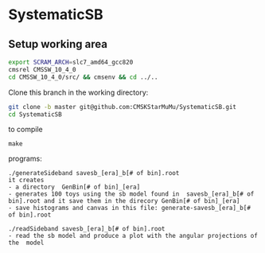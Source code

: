 # SystematicSB
## Setup working area
```sh
export SCRAM_ARCH=slc7_amd64_gcc820
cmsrel CMSSW_10_4_0
cd CMSSW_10_4_0/src/ && cmsenv && cd ../..
```
Clone this branch in the working directory:
```sh
git clone -b master git@github.com:CMSKStarMuMu/SystematicSB.git
cd SystematicSB
```
to compile
```
make
```
programs:
```
./generateSideband savesb_[era]_b[# of bin].root
it creates 
- a directory  GenBin[# of bin]_[era] 
- generates 100 toys using the sb model found in  savesb_[era]_b[# of bin].root and it save them in the direcory GenBin[# of bin]_[era]
- save histograms and canvas in this file: generate-savesb_[era]_b[# of bin].root
```
```
./readSideband savesb_[era]_b[# of bin].root
- read the sb model and produce a plot with the angular projections of the  model 
```
